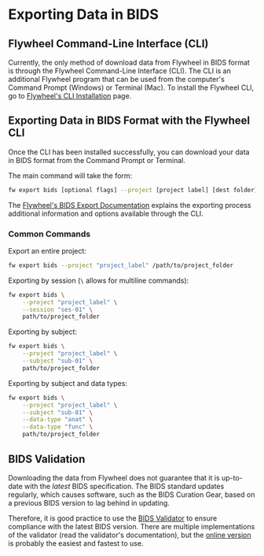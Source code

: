 # Exporting Data in BIDS

## Flywheel Command-Line Interface (CLI)

Currently, the only method of download data from Flywheel in BIDS format is through the Flywheel Command-Line Interface (CLI). The CLI is an additional Flywheel program that can be used from the computer's Command Prompt (Windows) or Terminal (Mac). To install the Flywheel CLI, go to [Flywheel's CLI Installation](https://docs.flywheel.io/hc/en-us/articles/360008162214) page.

## Exporting Data in BIDS Format with the Flywheel CLI

Once the CLI has been installed successfully, you can download your data in BIDS format from the Command Prompt or Terminal.

The main command will take the form:

```bash
fw export bids [optional flags] --project [project label] [dest folder]
```

The [Flywheel's BIDS Export Documentation](https://docs.flywheel.io/hc/en-us/articles/1500006477001) explains the exporting process additional information and options available through the CLI.

### Common Commands

Export an entire project:

```bash
fw export bids --project "project_label" /path/to/project_folder
```

Exporting by session (`\` allows for multiline commands):

```bash
fw export bids \
    --project "project_label" \
    --session "ses-01" \
    path/to/project_folder
```

Exporting by subject:

```bash
fw export bids \
    --project "project_label" \
    --subject "sub-01" \
    path/to/project_folder
```

Exporting by subject and data types:

```bash
fw export bids \
    --project "project_label" \
    --subject "sub-01" \
    --data-type "anat" \
    --data-type "func" \
    path/to/project_folder
```

## BIDS Validation

Downloading the data from Flywheel does not guarantee that it is up-to-date with the *latest* BIDS specification. The BIDS standard updates regularly, which causes software, such as the BIDS Curation Gear, based on a previous BIDS version to lag behind in updating.

Therefore, it is good practice to use the [BIDS Validator](https://github.com/bids-standard/bids-validator) to ensure compliance with the latest BIDS version. There are multiple implementations of the validator (read the validator's documentation), but the [online version](https://bids-standard.github.io/bids-validator/) is probably the easiest and fastest to use.